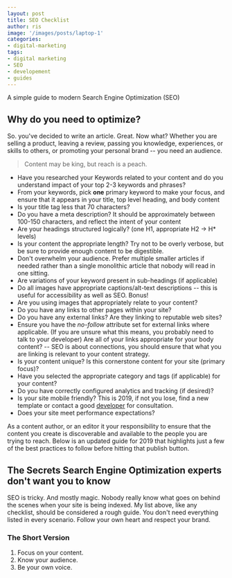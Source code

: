 ```yaml
---
layout: post
title: SEO Checklist
author: ris
image: '/images/posts/laptop-1'
categories:
- digital-marketing
tags:
- digital marketing
- SEO
- developement
- guides
---
```


A simple guide to modern Search Engine Optimization (SEO)

## Why do you need to optimize?

So.  you've decided to write an article.  Great.  Now what? Whether you are selling a product, leaving a review, passing you knowledge, experiences, or skills to others,  or promoting your personal brand -- you need an audience.

> Content may be king, but reach is a peach.

* Have you researched your Keywords related to your content and do you understand impact of your top 2-3 keywords and phrases?
* From your keywords, pick **one** primary keyword to make your focus, and ensure that it appears in your title, top level heading, and body content
* Is your title tag less that 70 characters?
* Do you have a meta description?  It should be approximately between 100-150 characters, and reflect the intent of your content
* Are your headings structured logically?  (one H1, appropriate H2 -> H* levels)
* Is your content the appropriate length? Try not to be overly verbose, but be sure to provide enough content to be digestible.
* Don't overwhelm your audience.  Prefer multiple smaller articles if needed rather than a single monolithic article that nobody will read in one sitting.
* Are variations of your keyword present in sub-headings (if applicable)
* Do all images have appropriate captions/alt-text descriptions -- this is useful for accessibility as well as SEO. Bonus!
* Are you using images that appropriately relate to your content?
* Do you have any links to other pages within your site?
* Do you have any external links?  Are they linking to reputable web sites?
* Ensure you have the *no-follow* attribute set for external links where applicable. (If you are unsure what this means, you probably need to talk to your developer)
Are all of your links appropriate for your body content? -- SEO is about connections, you should ensure that what you are linking is relevant to your content strategy.
* Is your content unique? Is this cornerstone content for your site (primary focus)?
* Have you selected the appropriate category and tags (if applicable) for your content?
* Do you have correctly configured analytics and tracking (if desired)?
* Is your site mobile friendly? This is 2019,  if not you lose, find a new template or contact a good [developer](https://risadams.com) for consultation.
* Does your site meet performance expectations?

As a content author, or an editor it your responsibility to ensure that the content you create is discoverable and available to the people you are trying to reach.  Below is an updated guide for 2019 that highlights just a few of the best practices to follow before hitting that publish button.

## The Secrets Search Engine Optimization experts don't want you to know

SEO is tricky.  And mostly magic.  Nobody really know  what goes on behind the scenes when your site is being indexed.  My list above, like any checklist, should be considered a rough guide.  You don't need everything listed in every scenario.   Follow your own heart and respect your brand.

### The Short Version

1. Focus on your content.
1. Know your audience.
1. Be your own voice.
